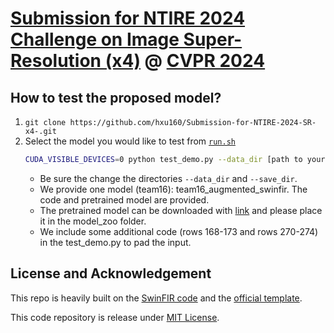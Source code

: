 # [Submission for NTIRE 2024 Challenge on Image Super-Resolution (x4)](https://cvlai.net/ntire/2024/) @ [CVPR 2024](https://cvpr.thecvf.com/)

## How to test the proposed model?

1. `git clone https://github.com/hxu160/Submission-for-NTIRE-2024-SR-x4-.git`
2. Select the model you would like to test from [`run.sh`](./run.sh)
    ```bash
    CUDA_VISIBLE_DEVICES=0 python test_demo.py --data_dir [path to your data dir] --save_dir [path to your save dir] --model_id 16
    ```
    - Be sure the change the directories `--data_dir` and `--save_dir`.
    - We provide one model (team16): team16_augmented_swinfir. The code and pretrained model are provided.
    - The pretrained model can be downloaded with [link](https://drive.google.com/file/d/1ldLPCJHnzdMypMCStNQZHq_MR9uAMRBb/view?usp=sharing) and please place it in the model_zoo folder.
    - We include some additional code (rows 168-173 and rows 270-274) in the test_demo.py to pad the input. 

## License and Acknowledgement
This repo is heavily built on the [SwinFIR code](https://github.com/Zdafeng/SwinFIR) and the [official template](https://github.com/zhengchen1999/NTIRE2024_ImageSR_x4). 

This code repository is release under [MIT License](LICENSE).
